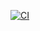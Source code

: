[![CI](https://github.com/BertanDemiroglu/Learn-Android-App-Development/actions/workflows/blank.yml/badge.svg?branch=master)](https://github.com/BertanDemiroglu/Learn-Android-App-Development/actions/workflows/blank.yml)
